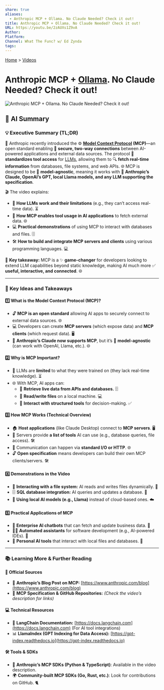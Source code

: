 ```yaml
---
share: true
aliases:
  - Anthropic MCP + Ollama. No Claude Needed? Check it out!
title: Anthropic MCP + Ollama. No Claude Needed? Check it out!
URL: https://youtu.be/2zAUXs1Z9vA
Author: 
Platform: 
Channel: What The Func? w/ Ed Zynda
tags: 
---
```

[Home](../index.md) > [Videos](./index.md)  
# Anthropic MCP + [Ollama](../software/ollama.md). No Claude Needed? Check it out!  
![Anthropic MCP + Ollama. No Claude Needed? Check it out!](https://youtu.be/2zAUXs1Z9vA)  
  
## 🤖 AI Summary  
### 💡 **Executive Summary (TL;DR)**  
🚀 Anthropic recently introduced the ⚙️ **[Model Context Protocol](../software/model-context-protocol.md) (MCP)**—an open standard enabling 🤝 **secure, two-way connections** between AI-powered applications and external data sources. The protocol 🧰 **standardizes tool access** for [LLMs](../topics/large-language-models.md), allowing them to 🔍 **fetch real-time information** from databases, file systems, and web APIs. 🌐 MCP is designed to be 🧠 **model-agnostic**, meaning it works with 🤖 **Anthropic’s Claude, OpenAI’s GPT, local Llama models, and any LLM supporting the specification**.  
  
🎬 The video explains:  
- 🧠 **How LLMs work and their limitations** (e.g., they can’t access real-time data). ⏳  
- 🧰 **How MCP enables tool usage in AI applications** to fetch external data. 🌐  
- 💻 **Practical demonstrations** of using MCP to interact with databases and files. 🗄️  
- 🛠️ **How to build and integrate MCP servers and clients** using various programming languages. 💻  
  
🔑 **Key takeaway:** MCP is a ✨ **game-changer** for developers looking to extend LLM capabilities beyond static knowledge, making AI much more ✅ **useful, interactive, and connected**. 🌐  
  
---  
  
### 🔑 **Key Ideas and Takeaways**  
  
#### 1️⃣ **What is the Model Context Protocol (MCP)?**  
- 🔓 **MCP is an open standard** allowing AI apps to securely connect to external data sources. 🌐  
- 💻 Developers can create **MCP servers** (which expose data) and **MCP clients** (which request data). 🖥️  
- 🤖 **Anthropic’s Claude now supports MCP**, but it’s 🧠 **model-agnostic** (can work with OpenAI, Llama, etc.). 🌐  
  
#### 2️⃣ **Why is MCP Important?**  
- 🧠 LLMs are **limited** to what they were trained on (they lack real-time knowledge). ⏳  
- 🌐 With MCP, AI apps can:  
  - 🔄 **Retrieve live data from APIs and databases.** 🗄️  
  - 💾 **Read/write files** on a local machine. 💻  
  - 🤝 **Interact with structured tools** for decision-making. ✅  
  
#### 3️⃣ **How MCP Works (Technical Overview)**  
- 🏠 **Host applications** (like Claude Desktop) connect to **MCP servers**. 🖥️  
- 🧰 Servers provide **a list of tools** AI can use (e.g., database queries, file access). 🛠️  
- 📡 Communication can happen via **standard I/O or HTTP**. 🌐  
- 🔓 **Open specification** means developers can build their own MCP clients/servers. 🛠️  
  
#### 4️⃣ **Demonstrations in the Video**  
- 📁 **Interacting with a file system:** AI reads and writes files dynamically. 💾  
- 🗄️ **SQL database integration:** AI queries and updates a database. 🔄  
- 🤖 **Using local AI models (e.g., Llama)** instead of cloud-based ones. ☁️  
  
#### 5️⃣ **Practical Applications of MCP**  
- 🏢 **Enterprise AI chatbots** that can fetch and update business data. 💬  
- 🧑‍💻 **Automated assistants** for software development (e.g., AI-powered IDEs). 🤝  
- 🧰 **Personal AI tools** that interact with local files and databases. 🧑  
  
---  
  
### 📚 **Learning More & Further Reading**  
  
#### 📢 **Official Sources**  
- 📰 **Anthropic’s Blog Post on MCP:** [https://www.anthropic.com/blog](https://www.anthropic.com/blog)  
- 💾 **MCP Specification & GitHub Repositories:** *(Check the video’s description for links)*  
  
#### 💻 **Technical Resources**  
- 📖 **LangChain Documentation:** [https://docs.langchain.com](https://docs.langchain.com) (For AI tool integrations)  
- 📊 **LlamaIndex (GPT Indexing for Data Access):** [https://gpt-index.readthedocs.io](https://gpt-index.readthedocs.io)  
  
#### 🛠️ **Tools & SDKs**  
- 🐍 **Anthropic’s MCP SDKs (Python & TypeScript)**: Available in the video description.  
- 🌍 **Community-built MCP SDKs (Go, Rust, etc.)**: Look for contributions on GitHub. 🐈  

